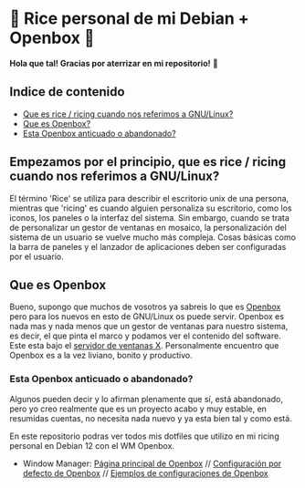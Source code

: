 # 🍙 Rice personal de mi Debian + Openbox 🍙

**Hola que tal! Gracias por aterrizar en mi repositorio!** 🖖



## Indice de contenido

- [Que es rice / ricing cuando nos referimos a GNU/Linux?](#titulo1)
- [Que es Openbox?](#titulo2)
- [Esta Openbox anticuado o abandonado?](#titulo2-1)
## Empezamos por el principio, que es rice / ricing cuando nos referimos a GNU/Linux?<a name="titulo1"></a>

El término 'Rice' se utiliza para describir el escritorio unix de una persona, mientras que 'ricing' es cuando alguien personaliza su escritorio, como los iconos, los paneles o la interfaz del sistema. Sin embargo, cuando se trata de personalizar un gestor de ventanas en mosaico, la personalización del sistema de un usuario se vuelve mucho más compleja. Cosas básicas como la barra de paneles y el lanzador de aplicaciones deben ser configuradas por el usuario.

## Que es Openbox<a name="titulo2"></a>

Bueno, supongo que muchos de vosotros ya sabreis lo que es [Openbox](https://es.wikipedia.org/wiki/Openbox) pero para los nuevos en esto de GNU/Linux os puede servir. Openbox es nada mas y nada menos que un gestor de ventanas para nuestro sistema, es decir, el que pinta el marco y podamos ver el contenido del software. Este esta bajo el [servidor de ventanas X](https://es.wikipedia.org/wiki/Sistema_de_ventanas_X). Personalmente encuentro que Openbox es a la vez liviano, bonito y productivo.

### Esta Openbox anticuado o abandonado?<a name="titulo2-1"></a>

Algunos pueden decir y lo afirman plenamente que sí, está abandonado, pero yo creo realmente que es un proyecto acabo y muy estable, en resumidas cuentas, no necesita nada nuevo y ya esta bien tal y como está.

En este repositorio podras ver todos mis dotfiles que utilizo en mi ricing personal en Debian 12 con el WM Openbox.
[](http://openbox.org/oldwiki/images/c/c5/Openbox-72.png)
- Window Manager: [Página principal de Openbox](http://openbox.org/wiki/Main_Page) // [Configuración por defecto de Openbox](http://openbox.org/wiki/Help:DefaultConfiguration) // [Ejemplos de configuraciones de Openbox](http://openbox.org/wiki/Help:Contents#Configuration)
